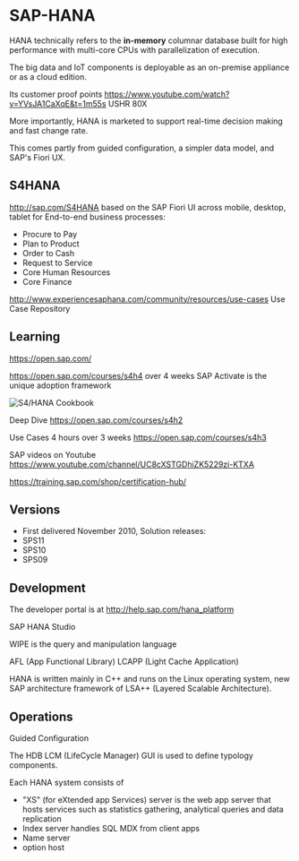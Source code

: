 # SAP-HANA

HANA technically refers to the <strong>in-memory</strong> columnar database
built for high performance with multi-core CPUs with parallelization of execution.

The big data and IoT components is deployable as an on-premise appliance or as a cloud edition.



Its customer proof points
https://www.youtube.com/watch?v=YVsJA1CaXqE&t=1m55s
USHR 80X

More importantly, HANA is marketed to support real-time decision making
and fast change rate.

This comes partly from guided configuration, a simpler data model, and SAP's Fiori UX.


## S4HANA
http://sap.com/S4HANA
based on the SAP Fiori UI across mobile, desktop, tablet
for End-to-end business processes:

* Procure to Pay
* Plan to Product
* Order to Cash
* Request to Service
* Core Human Resources
* Core Finance

http://www.experiencesaphana.com/community/resources/use-cases
Use Case Repository


## Learning
https://open.sap.com/

https://open.sap.com/courses/s4h4
over 4 weeks
SAP Activate is the unique adoption framework

![S4/HANA Cookbook](http://scn.sap.com/docs/DOC-64980)

Deep Dive
https://open.sap.com/courses/s4h2

Use Cases 4 hours over 3 weeks
https://open.sap.com/courses/s4h3

SAP videos on Youtube
https://www.youtube.com/channel/UC8cXSTGDhiZK5229zi-KTXA

https://training.sap.com/shop/certification-hub/



## Versions

* First delivered November 2010, 
Solution releases:
* SPS11
* SPS10
* SPS09



## Development
The developer portal is at 
http://help.sap.com/hana_platform

SAP HANA Studio 

WIPE is the query and manipulation language

AFL (App Functional Library)
LCAPP (Light Cache Application)

HANA is written mainly in C++ and runs on the Linux operating system,
new SAP architecture framework of LSA++ (Layered Scalable Architecture).


## Operations
Guided Configuration

The HDB LCM (LifeCycle Manager) GUI is used to define typology components.

Each  HANA system consists of
* "XS" (for eXtended app Services) server is the web app server that hosts services
   such as statistics gathering, analytical queries and data replication
* Index server handles SQL MDX from client apps
* Name server
* option host


